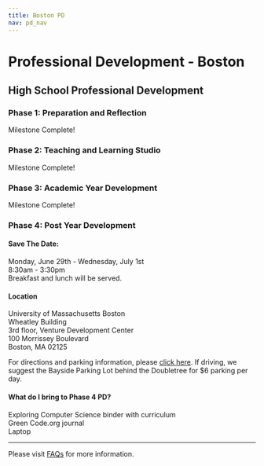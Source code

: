 ```yaml
---
title: Boston PD
nav: pd_nav
---
```


# Professional Development - Boston

## High School Professional Development

### Phase 1: Preparation and Reflection

Milestone Complete!

### Phase 2: Teaching and Learning Studio

Milestone Complete!

### Phase 3: Academic Year Development

Milestone Complete!

### Phase 4: Post Year Development

#### Save The Date:

Monday, June 29th - Wednesday, July 1st
<br />
8:30am - 3:30pm
<br />
Breakfast and lunch will be served.

#### Location 

University of Massachusetts Boston
<br />
Wheatley Building
<br />
3rd floor, Venture Development Center
<br />
100 Morrissey Boulevard
<br />
Boston, MA 02125 

For directions and parking information, please [click here](https://www.umb.edu/the_university/getting_here/directions). If driving, we suggest the Bayside Parking Lot behind the Doubletree for $6 parking per day.


#### What do I bring to Phase 4 PD? ####
Exploring Computer Science binder with curriculum
<br />
Green Code.org journal
<br />
Laptop



----------
Please visit [FAQs](/educate/pd/faq) for more information.

<br />
<br />